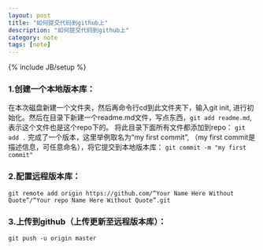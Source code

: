 ```yaml
---
layout: post
title: "如何提交代码到github上"
description: "如何提交代码到github上"
category: note
tags: [note]
---
```

{% include JB/setup %}
### 1.创建一个本地版本库：
在本次磁盘新建一个文件夹，然后再命令行cd到此文件夹下，输入git init, 进行初始化。然后在目录下新建一个readme.md文件，写点东西，```git add readme.md```, 表示这个文件也是这个repo下的。
将此目录下面所有文件都添加到repo：
```git add .```
完成了一个版本，这里举例取名为“my first commit”, （my first commit是描述信息，可任意命名），将它提交到本地版本库：
```git commit -m "my first commit"```
### 2.配置远程版本库：
```git remote add origin https://github.com/“Your Name Here Without Quote”/“Your repo Name Here Without Quote”.git```
### 3.上传到github（上传更新至远程版本库）：
```git push -u origin master```

